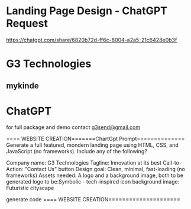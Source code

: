 # Landing Page Design - ChatGPT Request

https://chatgpt.com/share/6820b72d-ff6c-8004-a2a5-21c6428e0b3f


# G3 Technologies

## mykinde

# ChatGPT


for full package and demo contact g3send@gmail.com



==== WEBSITE CREATION=======ChartGpt Prompt==============
Generate a full featured, mondern landing page using HTML, CSS, and JavaScript (no frameworks).
Include any of the following?

Company name: G3 Technologies
Tagline: Innovation at its best
Call-to-Action: "Contact Us" button
Design goal: Clean, minimal, fast-loading (no frameworks)
Assets needed: A logo and a background image, both to be generated
logo to be:Symbolic - tech-inspired icon
background image: Futuristic cityscape

generate code
==== WEBSITE CREATION=====================